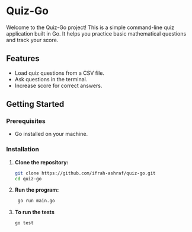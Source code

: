 # Quiz-Go

Welcome to the Quiz-Go project! This is a simple command-line quiz application built in Go. It helps you practice basic mathematical questions and track your score.

## Features

- Load quiz questions from a CSV file.
- Ask questions in the terminal.
- Increase score for correct answers.

## Getting Started

### Prerequisites

- Go installed on your machine.

### Installation

1. **Clone the repository:**
   ```bash
   git clone https://github.com/ifrah-ashraf/quiz-go.git
   cd quiz-go
2. **Run the program:**
   ```bash
    go run main.go     

3. **To run the tests**
   ```bash
   go test
   
